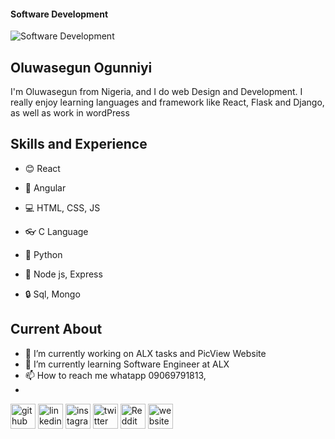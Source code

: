#### Software Development
![Software Development](https://media.licdn.com/dms/image/D4D12AQHdXamQbKew8A/article-cover_image-shrink_423_752/0/1687480733561?e=1698278400&v=beta&t=hIzesFd1_ZKnoeM9kLtO7nYhX9Z2_jcQVFX9XaM15x0)

## Oluwasegun Ogunniyi
I'm Oluwasegun from Nigeria, and I do web Design and Development. I really enjoy learning languages and framework like React, Flask and Django, as well as work in wordPress
## Skills and Experience
- 😊 React
- 📐 Angular
- 💻 HTML, CSS, JS

- 👓 C Language
- 🐍 Python
- 🔌 Node js, Express
-  🔒 Sql, Mongo
## Current About
- 🔭 I’m currently working on ALX tasks and PicView Website 
- 🌱 I’m currently learning Software Engineer  at ALX
- 📫 How to reach me whatapp 09069791813,
- 
[<img src='https://cdn.jsdelivr.net/npm/simple-icons@3.0.1/icons/github.svg' alt='github' height='40'>](https://github.com/Oluwasegun02)  [<img src='https://cdn.jsdelivr.net/npm/simple-icons@3.0.1/icons/linkedin.svg' alt='linkedin' height='40'>](https://www.linkedin.com/in/oluwasegun-adegboyega-286874234/)  [<img src='https://cdn.jsdelivr.net/npm/simple-icons@3.0.1/icons/instagram.svg' alt='instagram' height='40'>](https://www.instagram.com/adebayoogunniyi8/)  [<img src='https://cdn.jsdelivr.net/npm/simple-icons@3.0.1/icons/twitter.svg' alt='twitter' height='40'>](https://twitter.com/@AdebayoOgunniy3)  [<img src='https://cdn.jsdelivr.net/npm/simple-icons@3.0.1/icons/reddit.svg' alt='Reddit' height='40'>](https://www.replit.com/@AdebayoOgunniyi)  [<img src='https://cdn.jsdelivr.net/npm/simple-icons@3.0.1/icons/icloud.svg' alt='website' height='40'>](https://oluwasegunogunniyi.me/#)  


<!---
Skills: C/PYTHON/FLASK/SQL/MONGO/ANGULAR / REACT /NODE/ESPRESS/ JS / HTML / CSS/GIT
  [<img src='https://cdn.jsdelivr.net/npm/simple-icons@3.0.1/icons/youtube.svg' alt='YouTube' height='40'>](https://www.youtube.com/channel/@adebayoogunniyi5930)
[<img src="" aIt="Racing Game" height="40">](https://replit.com/@AdebayoOgunniyi/racingturtlegame)
 [<img src='https://cdn.jsdelivr.net/npm/simple-icons@3.0.1/icons/dev-dot-to.svg' alt='dev' height='40'>](https://dev.to/Oluwasegun02) 
Oluwasegun02/Oluwasegun02 is a ✨ special ✨ repository because its `README.md` (this file) appears on your GitHub profile.
You can click the Preview link to take a look at your changes.
--->
